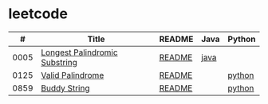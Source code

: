 # leetcode
| # | Title | README | Java | Python |
| ---- | ---- | ---- | ---- | ---- |
| 0005 | [Longest Palindromic Substring](https://leetcode.com/problems/longest-palindromic-substring/) | [README](https://github.com/Christmas-Wong/leetcode/blob/master/solutions/0005-Longest-Palindromic-Substring/README.md) | [java](https://github.com/Christmas-Wong/leetcode/blob/master/solutions/0005-Longest-Palindromic-Substring/0005.java) | |
| 0125 | [Valid Palindrome](https://leetcode.com/problems/valid-palindrome/) | [README](https://github.com/Christmas-Wong/leetcode/blob/master/solutions/0125-Valid-Palindrome/README.md) |  | [python](https://github.com/Christmas-Wong/leetcode/blob/master/solutions/0125-Valid-Palindrome/0125.py)|
| 0859 | [Buddy String](https://leetcode.com/problems/buddy-strings/) | [README](https://github.com/Christmas-Wong/leetcode/blob/master/solutions/0859-Buddy-String/README.md) |  | [python](https://github.com/Christmas-Wong/leetcode/blob/master/solutions/0859-Buddy-String/pythonSolution.py)|
